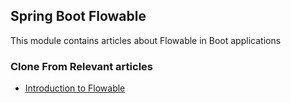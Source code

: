 ## Spring Boot Flowable

This module contains articles about Flowable in Boot applications

### Clone From Relevant articles

- [Introduction to Flowable](https://www.baeldung.com/flowable)
